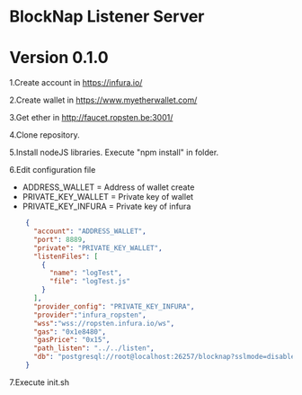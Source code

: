 # BlockNap Listener Server
# Version 0.1.0

 1.Create account in https://infura.io/
    
 2.Create wallet in https://www.myetherwallet.com/
    
 3.Get ether in http://faucet.ropsten.be:3001/
    
 4.Clone repository.
    
 5.Install nodeJS libraries. Execute "npm install" in folder.
    
 6.Edit configuration file

 - ADDRESS_WALLET = Address of wallet create
 - PRIVATE_KEY_WALLET = Private key of wallet
 - PRIVATE_KEY_INFURA = Private key of infura

```json
	{
	  "account": "ADDRESS_WALLET",
	  "port": 8889,
	  "private": "PRIVATE_KEY_WALLET",
	  "listenFiles": [
		{
		  "name": "logTest",
		  "file": "logTest.js"
		}
	  ],
	  "provider_config": "PRIVATE_KEY_INFURA",
	  "provider":"infura_ropsten",
	  "wss":"wss://ropsten.infura.io/ws",
	  "gas": "0x1e8480",
	  "gasPrice": "0x15",
	  "path_listen": "../../listen",
	  "db": "postgresql://root@localhost:26257/blocknap?sslmode=disable"
	}
```


7.Execute init.sh
